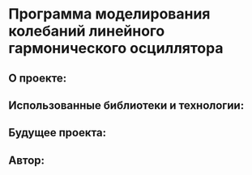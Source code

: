 # Программа моделирования колебаний линейного гармонического осциллятора

## О проекте:


## Использованные библиотеки и технологии:


## Будущее проекта:


## Автор:
